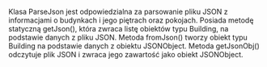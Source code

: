Klasa ParseJson jest odpowiedzialna za parsowanie pliku JSON z informacjami o budynkach i jego piętrach oraz pokojach. Posiada metodę statyczną getJson(), która zwraca listę obiektów typu Building, na podstawie danych z pliku JSON. Metoda fromJson() tworzy obiekt typu Building na podstawie danych z obiektu JSONObject. Metoda getJsonObj() odczytuje plik JSON i zwraca jego zawartość jako obiekt JSONObject.